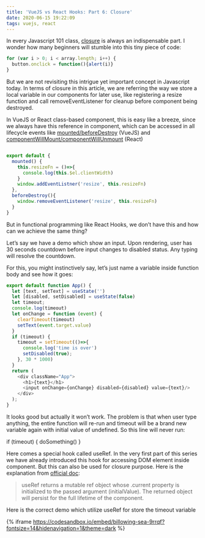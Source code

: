 ```yaml
---
title: 'VueJS vs React Hooks: Part 6: Closure'
date: 2020-06-15 19:22:09
tags: vuejs, react
---
```


In every Javascript 101 class, [closure](https://medium.com/javascript-scene/master-the-javascript-interview-what-is-a-closure-b2f0d2152b36) is always an indispensable part. I wonder how many beginners will stumble into this tiny piece of code:

```javascript
for (var i > 0; i < array.length; i++) {
  button.onclick = function(){alert(i)}
}
```

But we are not revisiting this intrigue yet important concept in Javascript today. In terms of closure in this article, we are referring the way we store a local variable in our components for later use, like registering a resize function and call removeEventListener for cleanup before component being destroyed.

In VueJS or React class-based component, this is easy like a breeze, since we always have this reference in component, which can be accessed in all lifecycle events like [mounted/beforeDestroy](https://vuejs.org/images/lifecycle.png) (VueJS) and [componentWillMount/componentWillUnmount](https://reactjs.org/docs/react-component.html) (React)

```javascript

export default {
  mounted() {
    this.resizeFn = ()=>{
      console.log(this.$el.clientWidth)
    }
    window.addEventListner('resize', this.resizeFn)
  },
  beforeDestroy(){
    window.removeEventListener('resize', this.resizeFn)
  }
}

```

But in functional programming like React Hooks, we don’t have this and how can we achieve the same thing?

Let’s say we have a demo which show an input. Upon rendering, user has 30 seconds countdown before input changes to disabled status. Any typing will resolve the countdown.

For this, you might instinctively say, let’s just name a variable inside function body and see how it goes:

```javascript
export default function App() {
  let [text, setText] = useState('')
  let [disabled, setDisabled] = useState(false)
  let timeout;
  console.log(timeout)
  let onChange = function (event) {
    clearTimeout(timeout)
    setText(event.target.value)
  }
  if (timeout) {
    timeout = setTimeout(()=>{
      console.log('time is over')
      setDisabled(true);
    }, 30 * 1000)
  }
  return (
    <div className="App">
      <h1>{text}</h1>
      <input onChange={onChange} disabled={disabled} value={text}/>
    </div>
  );
}
```

It looks good but actually it won’t work. The problem is that when user type anything, the entire function will re-run and timeout will be a brand new variable again with initial value of undefined. So this line will never run:

if (timeout) { doSomething() }

Here comes a special hook called useRef. In the very first part of this series we have already introduced this hook for accessing DOM element inside component. But this can also be used for closure purpose. Here is the explanation from [official doc](https://reactjs.org/docs/hooks-reference.html#useref):

> useRef returns a mutable ref object whose .current property is initialized to the passed argument (initialValue). The returned object will persist for the full lifetime of the component.

Here is the correct demo which utilize useRef for store the timeout variable

{% iframe https://codesandbox.io/embed/billowing-sea-9rrqf?fontsize=14&hidenavigation=1&theme=dark %}
